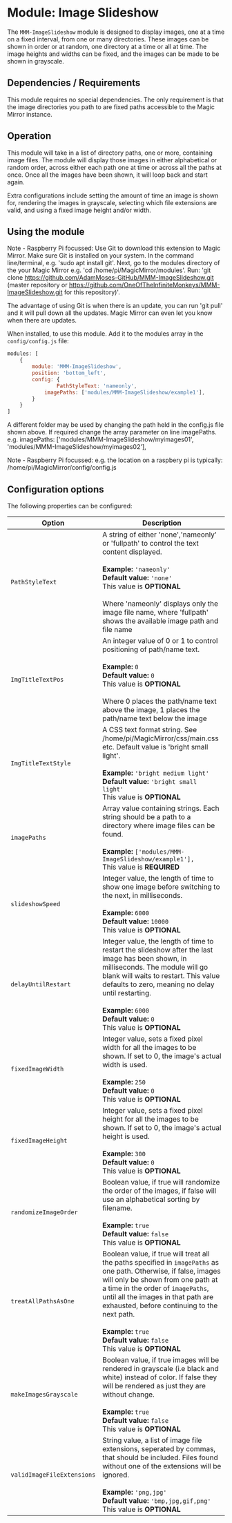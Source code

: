 # Module: Image Slideshow
The `MMM-ImageSlideshow` module is designed to display images, one at a time on a fixed interval, from one or many directories. These images can be shown in order or at random, one directory at a time or all at time. The image heights and widths can be fixed, and the images can be made to be shown in grayscale.

## Dependencies / Requirements

This module requires no special dependencies. The only requirement is that the image directories you path to are fixed paths accessible to the Magic Mirror instance.

## Operation

This module will take in a list of directory paths, one or more, containing image files. The module will display those images in either alphabetical or random order, across either each path one at time or across all the paths at once. Once all the images have been shown, it will loop back and start again.

Extra configurations include setting the amount of time an image is shown for, rendering the images in grayscale, selecting which file extensions are valid, and using a fixed image height and/or width.


## Using the module
Note - Raspberry Pi focussed:
Use Git to download this extension to Magic Mirror. Make sure Git is installed on your system. In the command line/terminal, e.g. 'sudo apt install git'. Next, go to the modules directory of the your Magic Mirror e.g. 'cd /home/pi/MagicMirror/modules'. Run: 'git clone https://github.com/AdamMoses-GitHub/MMM-ImageSlideshow.git (master repository or https://github.com/OneOfTheInfiniteMonkeys/MMM-ImageSlideshow.git for this repository)'.

The advantage of using Git is when there is an update, you can run 'git pull' and it will pull down all the updates. Magic Mirror can even let you know when there are updates.

When installed, to use this module. Add it to the modules array in the `config/config.js` file:
````javascript
modules: [
	{
		module: 'MMM-ImageSlideshow',
		position: 'bottom_left',
		config: {
		        PathStyleText: 'nameonly',                              // display the file name only
			imagePaths: ['modules/MMM-ImageSlideshow/example1'],
		}
	}	
]
````

A different folder may be used by changing the path held in the config.js file shown above. If required change the array parameter on line imagePaths. e.g. imagePaths: ['modules/MMM-ImageSlideshow/myimages01', 'modules/MMM-ImageSlideshow/myimages02'],


Note - Raspberry Pi focussed:
e.g. the location on a raspbery pi is typically:
/home/pi/MagicMirror/config/config.js

## Configuration options

The following properties can be configured:

<table width="100%">
	<!-- why, markdown... -->
	<thead>
		<tr>
			<th>Option</th>
			<th width="100%">Description</th>
		</tr>
	<thead>
	<tbody>	
		<tr>
			<td><code>PathStyleText</code></td>
			<td>A string of either 'none','nameonly' or 'fullpath' to control the text content displayed.<br>
				<br><b>Example:</b> <code>'nameonly'</code>
				<br><b>Default value:</b> <code>'none'</code>
				<br>This value is <b>OPTIONAL</b><br>
			<br>Where 'nameonly' displays only the image file name, where 'fullpath' shows the available image path and file name</td>
		</tr>
		<tr>
			<td><code>ImgTitleTextPos</code></td>
			<td>An integer value of 0 or 1 to control positioning of path/name text.<br>
				<br><b>Example:</b> <code>0</code>
				<br><b>Default value:</b> <code>0</code>
				<br>This value is <b>OPTIONAL</b><br>
			<br>Where 0 places the path/name text above the image, 1 places the path/name text below the image </td>
		</tr>
		<tr>
			<td><code>ImgTitleTextStyle</code></td>
			<td>A CSS text format string. See /home/pi/MagicMirror/css/main.css etc. Default value is 'bright small light'.<br>
				<br><b>Example:</b> <code>'bright medium light'</code>
				<br><b>Default value:</b> <code>'bright small light'</code>
				<br>This value is <b>OPTIONAL</b>
			</td>
		</tr>
		<tr>
			<td><code>imagePaths</code></td>
			<td>Array value containing strings. Each string should be a path to a directory where image files can be found.<br>
				<br><b>Example:</b> <code>['modules/MMM-ImageSlideshow/example1'],</code>
				<br>This value is <b>REQUIRED</b>
			</td>
		</tr>		
		<tr>
			<td><code>slideshowSpeed</code></td>
			<td>Integer value, the length of time to show one image before switching to the next, in milliseconds.<br>
				<br><b>Example:</b> <code>6000</code>
				<br><b>Default value:</b> <code>10000</code>
				<br>This value is <b>OPTIONAL</b>
			</td>
		</tr>
		<tr>
			<td><code>delayUntilRestart</code></td>
			<td>Integer value, the length of time to restart the slideshow after the last image has been shown, in milliseconds. The module will go blank will waits to restart. This value defaults to zero, meaning no delay until restarting.<br>
				<br><b>Example:</b> <code>6000</code>
				<br><b>Default value:</b> <code>0</code>
				<br>This value is <b>OPTIONAL</b>
			</td>
		</tr>		
		<tr>
			<td><code>fixedImageWidth</code></td>
			<td>Integer value, sets a fixed pixel width for all the images to be shown. If set to 0, the image's actual width is used.<br>
				<br><b>Example:</b> <code>250</code>
				<br><b>Default value:</b> <code>0</code>
				<br>This value is <b>OPTIONAL</b>
			</td>
		</tr>
		<tr>
			<td><code>fixedImageHeight</code></td>
			<td>Integer value, sets a fixed pixel height for all the images to be shown. If set to 0, the image's actual height is used.<br>
				<br><b>Example:</b> <code>300</code>
				<br><b>Default value:</b> <code>0</code>
				<br>This value is <b>OPTIONAL</b>
			</td>
		</tr>        
		<tr>
			<td><code>randomizeImageOrder</code></td>
			<td>Boolean value, if true will randomize the order of the images, if false will use an alphabetical sorting by filename.<br>
				<br><b>Example:</b> <code>true</code>
				<br><b>Default value:</b> <code>false</code>
				<br>This value is <b>OPTIONAL</b>
			</td>
		</tr>   
        <tr>
			<td><code>treatAllPathsAsOne</code></td>
			<td>Boolean value, if true will treat all the paths specified in <code>imagePaths</code> as one path. Otherwise, if false, images will only be shown from one path at a time in the order of <code>imagePaths</code>, until all the images in that path are exhausted, before continuing to the next path.<br>
				<br><b>Example:</b> <code>true</code>
				<br><b>Default value:</b> <code>false</code>
				<br>This value is <b>OPTIONAL</b>
			</td>
		</tr>
        <tr>
			<td><code>makeImagesGrayscale</code></td>
			<td>Boolean value, if true images will be rendered in grayscale (i.e black and white) instead of color. If false they will be rendered as just they are without change.<br>
				<br><b>Example:</b> <code>true</code>
				<br><b>Default value:</b> <code>false</code>
				<br>This value is <b>OPTIONAL</b>
			</td>
		</tr> 
        <tr>
			<td><code>validImageFileExtensions</code></td>
			<td>String value, a list of image file extensions, seperated by commas, that should be included. Files found without one of the extensions will be ignored.<br>
				<br><b>Example:</b> <code>'png,jpg'</code>
				<br><b>Default value:</b> <code>'bmp,jpg,gif,png'</code>
				<br>This value is <b>OPTIONAL</b>
			</td>
		</tr>         
    </tbody>
</table>
